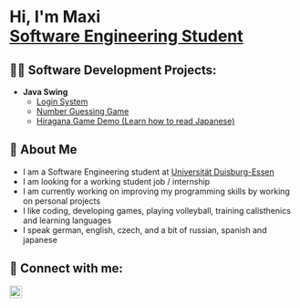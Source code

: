 <h1>Hi, I'm Maxi <br/><a href="https://github.com/maxe04">Software Engineering Student</a></h1>

<h2>👨‍💻 Software Development Projects:</h2>


- <b>Java Swing</b>
  - [Login System](https://github.com/joshmadakor1/Algorithms-Practice)
  - [Number Guessing Game](https://github.com/joshmadakor1/Algorithms-Practice)
  - [Hiragana Game Demo (Learn how to read Japanese)](https://github.com/joshmadakor1/Algorithms-Practice)


<h2>💬 About Me</h2>

- I am a Software Engineering student at <a href = "https://www.uni-due.de/">Universität Duisburg-Essen</a>
- I am looking for a working student job / internship
- I am currently working on improving my programming skills by working on personal projects
- I like coding, developing games, playing volleyball, training calisthenics and learning languages
- I speak german, english, czech, and a bit of russian, spanish and japanese

<h2> 🤳 Connect with me:</h2>


[<img align="left" alt="maxe04 | E-Mail" width="22px" src="https://www.svgrepo.com/show/501173/email.svg" />][mail]

[mail]: (mailto:maxigunther9@gmail.com?subject=[GitHub]%20Source%20Han%20Sans)


<!--
**maxe04/maxe04** is a ✨ _special_ ✨ repository because its `README.md` (this file) appears on your GitHub profile.

Here are some ideas to get you started:

- 🔭 I’m currently working on ...
- 🌱 I’m currently learning ...
- 👯 I’m looking to collaborate on ...
- 🤔 I’m looking for help with ...
- 💬 Ask me about ...
- 📫 How to reach me: ...
- 😄 Pronouns: ...
- ⚡ Fun fact: ...
-->
